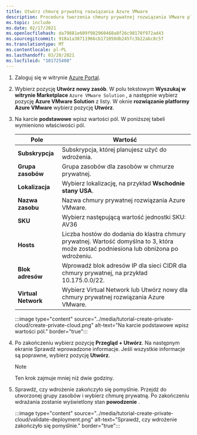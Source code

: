 ```yaml
---
title: Utwórz chmurę prywatną rozwiązania Azure VMware
description: Procedura tworzenia chmury prywatnej rozwiązania VMware platformy Azure przy użyciu Azure Portal.
ms.topic: include
ms.date: 02/17/2021
ms.openlocfilehash: da79881e609f982960468a8f26c98178f972ad43
ms.sourcegitcommit: 910a1a38711966cb171050db245fc3b22abc8c5f
ms.translationtype: MT
ms.contentlocale: pl-PL
ms.lasthandoff: 03/20/2021
ms.locfileid: "101725408"
---
```

<!-- Used in deploy-azure-vmware-solution.md and tutorial-create-private-cloud.md -->

1. Zaloguj się w witrynie [Azure Portal](https://portal.azure.com).

1. Wybierz pozycję **Utwórz nowy zasób**. W polu tekstowym **Wyszukaj w witrynie Marketplace** `Azure VMware Solution` , a następnie wybierz pozycję **Azure VMware Solution** z listy. W oknie **rozwiązanie platformy Azure VMware** wybierz pozycję **Utwórz**.

1. Na karcie **podstawowe** wpisz wartości pól. W poniższej tabeli wymieniono właściwości pól.

   | Pole   | Wartość  |
   | ---| --- |
   | **Subskrypcja** | Subskrypcja, której planujesz użyć do wdrożenia.|
   | **Grupa zasobów** | Grupa zasobów dla zasobów w chmurze prywatnej. |
   | **Lokalizacja** | Wybierz lokalizację, na przykład **Wschodnie stany USA**.|
   | **Nazwa zasobu** | Nazwa chmury prywatnej rozwiązania Azure VMware. |
   | **SKU** | Wybierz następującą wartość jednostki SKU: AV36 |
   | **Hosts** | Liczba hostów do dodania do klastra chmury prywatnej. Wartość domyślna to 3, która może zostać podniesiona lub obniżona po wdrożeniu.  |
   | **Blok adresów** | Wprowadź blok adresów IP dla sieci CIDR dla chmury prywatnej, na przykład 10.175.0.0/22. |
   | **Virtual Network** | Wybierz Virtual Network lub Utwórz nowy dla chmury prywatnej rozwiązania Azure VMware.  |

   :::image type="content" source="../media/tutorial-create-private-cloud/create-private-cloud.png" alt-text="Na karcie podstawowe wpisz wartości pól." border="true":::

1. Po zakończeniu wybierz pozycję **Przegląd + Utwórz**. Na następnym ekranie Sprawdź wprowadzone informacje. Jeśli wszystkie informacje są poprawne, wybierz pozycję **Utwórz**.

   > [!NOTE]
   > Ten krok zajmuje mniej niż dwie godziny. 

1. Sprawdź, czy wdrożenie zakończyło się pomyślnie. Przejdź do utworzonej grupy zasobów i wybierz chmurę prywatną.  Po zakończeniu wdrażania zostanie wyświetlony stan **powodzenie** . 

   :::image type="content" source="../media/tutorial-create-private-cloud/validate-deployment.png" alt-text="Sprawdź, czy wdrożenie zakończyło się pomyślnie." border="true":::